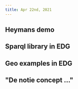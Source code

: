 ```yaml
---
title: Apr 22nd, 2021
---
```


## Heymans demo
## Sparql library in EDG
## Geo examples in EDG
## "De notie concept ..."
